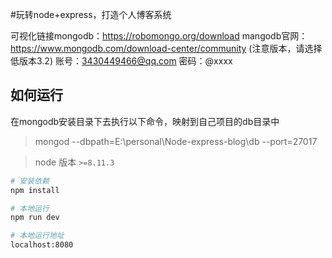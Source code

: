 #玩转node+express，打造个人博客系统

可视化链接mongodb：https://robomongo.org/download
mangodb官网：https://www.mongodb.com/download-center/community  (注意版本，请选择低版本3.2)
账号：3430449466@qq.com
密码：@xxxx

## 如何运行
在mongodb安装目录下去执行以下命令，映射到自己项目的db目录中
>mongod --dbpath=E:\personal\Node-express-blog\db --port=27017

> node 版本 `>=8.11.3`

```bash
# 安装依赖
npm install

# 本地运行
npm run dev

# 本地运行地址
localhost:8080

```